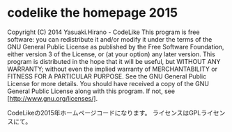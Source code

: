# codelike the homepage 2015

Copyright (C) 2014 Yasuaki.Hirano - CodeLike
This program is free software: you can redistribute it and/or modify
it under the terms of the GNU General Public License as published by
the Free Software Foundation, either version 3 of the License, or
(at your option) any later version.
This program is distributed in the hope that it will be useful,
but WITHOUT ANY WARRANTY; without even the implied warranty of
MERCHANTABILITY or FITNESS FOR A PARTICULAR PURPOSE. See the
GNU General Public License for more details.
You should have received a copy of the GNU General Public License
along with this program. If not, see [http://www.gnu.org/licenses/].

CodeLikeの2015年ホームページコードになります。
ライセンスはGPLライセンスにて。

